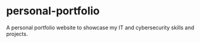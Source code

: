 # personal-portfolio
A personal portfolio website to showcase my IT and cybersecurity skills and projects.
